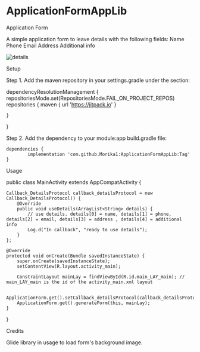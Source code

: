 # ApplicationFormAppLib

Application Form

A simple application form to leave details with the following fields:
Name 
Phone 
Email 
Address 
Additional info

![details](https://github.com/Morika1/ApplicationFormAppLib/assets/68543807/085d702c-18ea-4e85-a849-a479e6a6cf81)

Setup

Step 1. Add the maven repository in your settings.gradle under the section:

dependencyResolutionManagement {
    repositoriesMode.set(RepositoriesMode.FAIL_ON_PROJECT_REPOS)
    repositories {
      maven { url 'https://jitpack.io' }
     
    }
}

Step 2. Add the dependency to your module:app build.gradle file:

	dependencies {
	        implementation 'com.github.Morika1:ApplicationFormAppLib:Tag'
	}



Usage

public class MainActivity extends AppCompatActivity {

    Callback_DetailsProtocol callback_detailsProtocol = new Callback_DetailsProtocol() {
        @Override
        public void useDetails(ArrayList<String> details) {
            // use details. details[0] = name, details[1] = phone, details[2] = email, details[3] = address , details[4] = additional info
            Log.d("In callback", "ready to use details");
        }
    };

    @Override
    protected void onCreate(Bundle savedInstanceState) {
        super.onCreate(savedInstanceState);
        setContentView(R.layout.activity_main);

        ConstraintLayout mainLay = findViewById(R.id.main_LAY_main); // main_LAY_main is the id of the activity_main.xml layout

        ApplicationForm.get().setCallback_detailsProtocol(callback_detailsProtocol);
        ApplicationForm.get().generateForm(this, mainLay);
    }
}


Credits

Glide library in usage to load form's background image.
